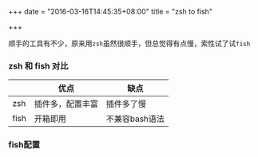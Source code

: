 +++
date = "2016-03-16T14:45:35+08:00"
title = "zsh to fish"

+++

顺手的工具有不少，原来用`zsh`虽然很顺手，但总觉得有点慢，索性试了试`fish`


### zsh 和 fish 对比

|   | 优点 | 缺点 |
|-- | -- | -- |
| zsh | 插件多，配置丰富 | 插件多了慢 |
| fish | 开箱即用 | 不兼容bash语法 |


### fish配置